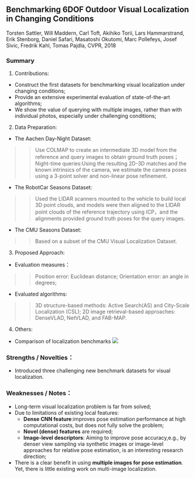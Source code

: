 ## Benchmarking 6DOF Outdoor Visual Localization in Changing Conditions

Torsten Sattler, Will Maddern, Carl Toft, Akihiko Torii, Lars Hammarstrand, Erik Stenborg, Daniel Safari, Masatoshi Okutomi, Marc Pollefeys, Josef Sivic, Fredrik Kahl, Tomas Pajdla, CVPR, 2018

### Summary
1.  Contributions:
* Construct the first datasets for benchmarking visual localization under changing conditions;
* Provide an extensive experimental evaluation of state-of-the-art algorithms;
* We show the value of querying with multiple images, rather than with individual photos, especially under challenging conditions;
2.  Data Preparation:
* The Aachen Day-Night Dataset:
>>Use COLMAP to create an intermediate 3D model from the reference and query images to obtain ground truth poses；Night-time queries:Using the resulting 2D-3D matches and the known intrinsics of the camera, we estimate the camera poses using a 3-point solver and non-linear pose refinement.
* The RobotCar Seasons Dataset:
>>Used the LIDAR scanners mounted to the vehicle to build local 3D point clouds, and models were then aligned to the LIDAR point clouds of the reference trajectory using ICP，and the alignments provided ground truth poses for the query images.
* The CMU Seasons Dataset:
>>Based on a subset of the CMU Visual Localization Dataset.
		
3.  Proposed Approach:
* Evaluation measures：
>>Position error: Euclidean distance;
>>Orientation error: an angle in degrees;
* Evaluated algorithms:
>>3D structure-based methods: Active Search(AS) and City-Scale Localization (CSL);
>>2D image retrieval-based approaches: DenseVLAD, NetVLAD, and FAB-MAP.
		
4. Others:
* Comparison of localization benchmarks
![](https://github.com/TerenceCYJ/VP-SC-papers/raw/master/images/7.png)

### Strengths / Novelties：
* Introduced three challenging new benchmark datasets for visual localization.

### Weaknesses / Notes：
* Long-term visual localization problem is far from solved;
* Due to limitations of existing local features:
    * **Dense CNN feature**:improves pose estimation performance at high computational costs, but does not fully solve the problem;
    * **Novel (dense) features** are required;
    * **Image-level descriptors**: Aiming to improve pose accuracy,e.g., by denser view sampling via synthetic images or image-level approaches for relative pose estimation, is an interesting research direction;
* There is a clear benefit in using **multiple images for pose estimation**. Yet, there is little existing work on multi-image localization.
